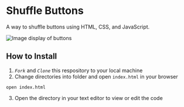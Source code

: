 # Shuffle Buttons

A way to shuffle buttons using HTML, CSS, and JavaScript.

![Image display of buttons](https://user-images.githubusercontent.com/13144457/116029672-a4d35b80-a60e-11eb-8a4a-691cf9107c8b.png)

## How to Install
1. *`Fork`* and *`Clone`* this respository to your local machine
2. Change directories into folder and open `index.html` in your browser
```text
open index.html
```
3. Open the directory in your text editor to view or edit the code
